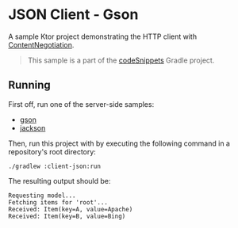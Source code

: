 # JSON Client - Gson

A sample Ktor project demonstrating the HTTP client with [ContentNegotiation](https://ktor.io/docs/serialization-client.html). 
> This sample is a part of the [codeSnippets](../../README.md) Gradle project.

## Running

First off, run one of the server-side samples:
* [gson](../gson/README.md)
* [jackson](../jackson/README.md)

Then, run this project with by executing the following command in a repository's root directory:

```
./gradlew :client-json:run
```

The resulting output should be:

```text
Requesting model...
Fetching items for 'root'...
Received: Item(key=A, value=Apache)
Received: Item(key=B, value=Bing)
```